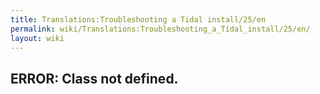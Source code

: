 ```yaml
---
title: Translations:Troubleshooting a Tidal install/25/en
permalink: wiki/Translations:Troubleshooting_a_Tidal_install/25/en/
layout: wiki
---
```


## ERROR: Class not defined.
